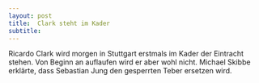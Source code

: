 ```yaml
---
layout: post
title:  Clark steht im Kader
subtitle:  
---
```


Ricardo Clark wird morgen in Stuttgart erstmals im Kader der Eintracht stehen. Von Beginn an auflaufen wird er aber wohl nicht. Michael Skibbe erklärte, dass Sebastian Jung den gesperrten Teber ersetzen wird. 


